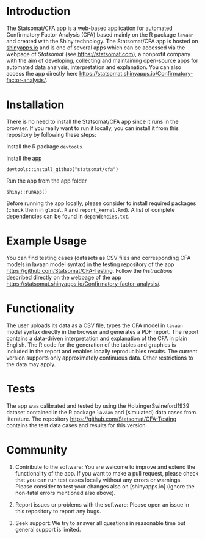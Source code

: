 
# Introduction
The Statsomat/CFA app is a web-based
application for automated Confirmatory Factor Analysis (CFA) based mainly on the R package `lavaan` and created with the Shiny
technology. The Statsomat/CFA app is hosted on [shinyapps.io](https://www.shinyapps.io/) and 
is one of several apps which can be accessed via the webpage of *Statsomat* (see https://statsomat.com), a nonprofit company with the aim of developing, 
collecting and maintaining open-source apps for automated data analysis, interpretation and explanation. You can also access the app directly here https://statsomat.shinyapps.io/Confirmatory-factor-analysis/. 


# Installation 
There is no need to install the Statsomat/CFA app since it runs in the browser. If you really want to run it locally, you can install it from this repository by following these steps:

Install the R package `devtools`

Install the app 
```
devtools::install_github("statsomat/cfa")
```

Run the app from the app folder
```
shiny::runApp()
```

Before running the app locally, please consider to install required packages (check them in `global.R` and `report_kernel.Rmd`). A list of complete dependencies can be found in `dependencies.txt`. 


# Example Usage
You can find testing cases (datasets as CSV files and corresponding CFA models in lavaan model syntax) in the testing repository of the app https://github.com/Statsomat/CFA-Testing. Follow the *Instructions* described directly on the webpage of the app https://statsomat.shinyapps.io/Confirmatory-factor-analysis/. 


# Functionality
The user uploads its data as a CSV file, types the CFA model in `lavaan` model syntax directly in 
the browser and generates a PDF report. The report contains a data-driven interpretation and explanation of the 
CFA in plain English. The R code for the generation of the tables and graphics is included in the report and 
enables locally reproducibles results. The current version supports only approximately continuous data. Other restrictions to the data may apply. 


# Tests 
The app was calibrated and tested by using the HolzingerSwineford1939 dataset contained in the R package `lavaan`
and (simulated) data cases from literature. The repository https://github.com/Statsomat/CFA-Testing contains the test data cases and results for this version.   



# Community 
1) Contribute to the software:
You are welcome to improve and extend the functionality of the app. If you want to make a pull request, please check that you can run test cases locally without any errors or warnings. Please consider to test your changes also on [shinyapps.io] (ignore the non-fatal errors mentioned also above). 

2) Report issues or problems with the software:
Please open an issue in this repository to report any bugs. 

3) Seek support:
We try to answer all questions in reasonable time  but general support is limited. 
